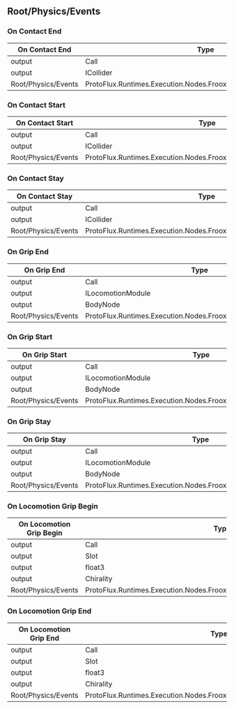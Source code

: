<!-----------------------------------------------------------------------+
 ! This file has been generated using a script. Do not edit it manually. !
 ! Edit the individual node pages instead.                               !
 +----------------------------------------------------------------------->

## Root/Physics/Events

### On Contact End

<!-- ProtofluxNode:start -->
| On Contact End | Type | Label |
| --- | ---- | ----- |
| output | Call | OnEvent |
| output | ICollider | Other |
| Root/Physics/Events | ProtoFlux.Runtimes.Execution.Nodes.FrooxEngine.Physics.OnContactEnd |  |
<!-- ProtofluxNode:end -->


### On Contact Start

<!-- ProtofluxNode:start -->
| On Contact Start | Type | Label |
| --- | ---- | ----- |
| output | Call | OnEvent |
| output | ICollider | Other |
| Root/Physics/Events | ProtoFlux.Runtimes.Execution.Nodes.FrooxEngine.Physics.OnContactStart |  |
<!-- ProtofluxNode:end -->


### On Contact Stay

<!-- ProtofluxNode:start -->
| On Contact Stay | Type | Label |
| --- | ---- | ----- |
| output | Call | OnEvent |
| output | ICollider | Other |
| Root/Physics/Events | ProtoFlux.Runtimes.Execution.Nodes.FrooxEngine.Physics.OnContactStay |  |
<!-- ProtofluxNode:end -->


### On Grip End

<!-- ProtofluxNode:start -->
| On Grip End | Type | Label |
| --- | ---- | ----- |
| output | Call | OnEvent |
| output | ILocomotionModule | Module |
| output | BodyNode | GrippingBodyNode |
| Root/Physics/Events | ProtoFlux.Runtimes.Execution.Nodes.FrooxEngine.Physics.OnGripEnd |  |
<!-- ProtofluxNode:end -->


### On Grip Start

<!-- ProtofluxNode:start -->
| On Grip Start | Type | Label |
| --- | ---- | ----- |
| output | Call | OnEvent |
| output | ILocomotionModule | Module |
| output | BodyNode | GrippingBodyNode |
| Root/Physics/Events | ProtoFlux.Runtimes.Execution.Nodes.FrooxEngine.Physics.OnGripStart |  |
<!-- ProtofluxNode:end -->


### On Grip Stay

<!-- ProtofluxNode:start -->
| On Grip Stay | Type | Label |
| --- | ---- | ----- |
| output | Call | OnEvent |
| output | ILocomotionModule | Module |
| output | BodyNode | GrippingBodyNode |
| Root/Physics/Events | ProtoFlux.Runtimes.Execution.Nodes.FrooxEngine.Physics.OnGripStay |  |
<!-- ProtofluxNode:end -->


### On Locomotion Grip Begin

<!-- ProtofluxNode:start -->
| On Locomotion Grip Begin | Type | Label |
| --- | ---- | ----- |
| output | Call | OnEvent |
| output | Slot | GrippedSlot |
| output | float3 | GrippedPoint |
| output | Chirality | GrippingHand |
| Root/Physics/Events | ProtoFlux.Runtimes.Execution.Nodes.FrooxEngine.Physics.OnLocomotionGripBegin |  |
<!-- ProtofluxNode:end -->


### On Locomotion Grip End

<!-- ProtofluxNode:start -->
| On Locomotion Grip End | Type | Label |
| --- | ---- | ----- |
| output | Call | OnEvent |
| output | Slot | GrippedSlot |
| output | float3 | GrippedPoint |
| output | Chirality | GrippingHand |
| Root/Physics/Events | ProtoFlux.Runtimes.Execution.Nodes.FrooxEngine.Physics.OnLocomotionGripEnd |  |
<!-- ProtofluxNode:end -->


